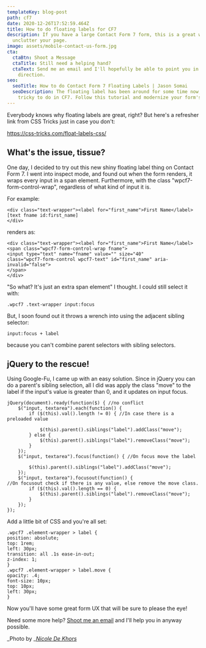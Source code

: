 ```yaml
---
templateKey: blog-post
path: cf7
date: 2020-12-26T17:52:59.464Z
title: How to do floating labels for CF7
description: If you have a large Contact Form 7 form, this is a great way to
  unclutter your page.
image: assets/mobile-contact-us-form.jpg
cta:
  ctaBtn: Shoot a Message
  ctaTitle: Still need a helping hand?
  ctaText: Send me an email and I'll hopefully be able to point you in the right
    direction.
seo:
  seoTitle: How to do Contact Form 7 Floating Labels | Jason Somai
  seoDescription: The floating label has been around for some time now, but it's
    tricky to do in CF7. Follow this tutorial and modernize your form's UX.
---
```

Everybody knows why floating labels are great, right? But here's a refresher link from CSS Tricks just in case you don't:

https://css-tricks.com/float-labels-css/

## What's the issue, tissue?

One day, I decided to try out this new shiny floating label thing on Contact Form 7. I went into inspect mode, and found out when the form renders, it wraps every input in a span element. Furthermore, with the class "wpcf7-form-control-wrap", regardless of what kind of input it is. 

For example:

```
<div class="text-wrapper"><label for="first_name">First Name</label>
[text fname id:first_name]
</div>
```

renders as:

```
<div class="text-wrapper"><label for="first_name">First Name</label>
<span class="wpcf7-form-control-wrap fname">
<input type="text" name="fname" value="" size="40" 
class="wpcf7-form-control wpcf7-text" id="first_name" aria-invalid="false">
</span>
</div>
```

"So what? It's just an extra span element" I thought. I could still select it with:

```
.wpcf7 .text-wrapper input:focus
```

But, I soon found out it throws a wrench into using the adjacent sibling selector:

```
input:focus + label
```

 because you can't combine parent selectors with sibling selectors.

## jQuery to the rescue!

Using Google-Fu, I came up with an easy solution. Since in jQuery you can do a parent's sibling selection, all I did was apply the class "move" to the label if the input's value is greater than 0, and it updates on input focus.

```
jQuery(document).ready(function($) { //no conflict
    $("input, textarea").each(function() {
        if ($(this).val().length != 0) { //In case there is a preloaded value

            $(this).parent().siblings("label").addClass("move");
        } else {
            $(this).parent().siblings("label").removeClass("move");
        }
    });
    $("input, textarea").focus(function() { //On focus move the label

        $(this).parent().siblings("label").addClass("move");
    });
    $("input, textarea").focusout(function() { 
//On focusout check if there is any value, else remove the move class.
        if ($(this).val().length == 0) {
            $(this).parent().siblings("label").removeClass("move");
        }
    });
});
```

Add a little bit of CSS and you're all set:

```
.wpcf7 .element-wrapper > label {
position: absolute;
top: 1rem;
left: 30px;
transition: all .1s ease-in-out;
z-index: 1;
}
.wpcf7 .element-wrapper > label.move {
opacity: .4;
font-size: 10px;
top: 10px;
left: 30px;
}
```

Now you'll have some great form UX that will be sure to please the eye!

Need some more help? [Shoot me an email](https://jasonsomai.com/contact/) and I'll help you in anyway possible.

_Photo by _[_Nicole De Khors_](https://burst.shopify.com/@ndekhors?utm_campaign=photo_credit&utm_content=Free+Stock+Photo+of+Mobile+Contact+Us+Form+%E2%80%94+HD+Images&utm_medium=referral&utm_source=credit)
